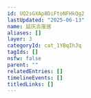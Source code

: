 ```yaml
---
id: UQ2sGXAp8DiFtoNFHkQg2
lastUpdated: "2025-06-13"
name: 延庆古崖居
aliases: []
layer: 3
categoryId: cat_1YBqIhJq
tagIds: []
nsfw: false
parent: ""
relatedEntries: []
timelineEvents: []
titledLinks: []
---
```


